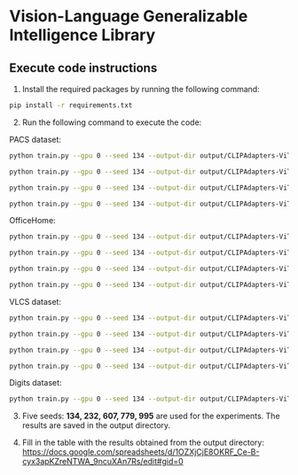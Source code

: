 # Vision-Language Generalizable Intelligence Library

## Execute code instructions
1. Install the required packages by running the following command:
```bash
pip install -r requirements.txt
```
2. Run the following command to execute the code:

PACS dataset:
```bash
python train.py --gpu 0 --seed 134 --output-dir output/CLIPAdapters-ViTB32-PACS-art_painting --dataset PACS --source-domains cartoon photo sketch --target-domains art_painting            --model CLIPAdapters --model-config-file config/clipadapters.yaml

python train.py --gpu 0 --seed 134 --output-dir output/CLIPAdapters-ViTB32-PACS-art_painting --dataset PACS --source-domains art_painting photo sketch --target-domains cartoon            --model CLIPAdapters --model-config-file config/clipadapters.yaml

python train.py --gpu 0 --seed 134 --output-dir output/CLIPAdapters-ViTB32-PACS-art_painting --dataset PACS --source-domains cartoon art_painting sketch --target-domains photo            --model CLIPAdapters --model-config-file config/clipadapters.yaml

python train.py --gpu 0 --seed 134 --output-dir output/CLIPAdapters-ViTB32-PACS-art_painting --dataset PACS --source-domains cartoon photo art_painting --target-domains sketch            --model CLIPAdapters --model-config-file config/clipadapters.yaml
```

OfficeHome:
```bash
python train.py --gpu 0 --seed 134 --output-dir output/CLIPAdapters-ViTB32-OfficeHome-art --dataset OfficeHome --source-domains clipart product real_world --target-domains art            --model CLIPAdapters --model-config-file config/clipadapters.yaml

python train.py --gpu 0 --seed 134 --output-dir output/CLIPAdapters-ViTB32-OfficeHome-art --dataset OfficeHome --source-domains art product real_world --target-domains clipart            --model CLIPAdapters --model-config-file config/clipadapters.yaml

python train.py --gpu 0 --seed 134 --output-dir output/CLIPAdapters-ViTB32-OfficeHome-art --dataset OfficeHome --source-domains art clipart real_world --target-domains product            --model CLIPAdapters --model-config-file config/clipadapters.yaml

python train.py --gpu 0 --seed 134 --output-dir output/CLIPAdapters-ViTB32-OfficeHome-art --dataset OfficeHome --source-domains art clipart product --target-domains real_world            --model CLIPAdapters --model-config-file config/clipadapters.yaml
```

VLCS dataset:
```bash
python train.py --gpu 0 --seed 134 --output-dir output/CLIPAdapters-ViTB32-VLCS-labelme --dataset VLCS --source-domains labelme pascal sun --target-domains caltech            --model CLIPAdapters --model-config-file config/clipadapters.yaml

python train.py --gpu 0 --seed 134 --output-dir output/CLIPAdapters-ViTB32-VLCS-labelme --dataset VLCS --source-domains caltech pascal sun --target-domains labelme            --model CLIPAdapters --model-config-file config/clipadapters.yaml

python train.py --gpu 0 --seed 134 --output-dir output/CLIPAdapters-ViTB32-VLCS-labelme --dataset VLCS --source-domains caltech labelme sun --target-domains pascal            --model CLIPAdapters --model-config-file config/clipadapters.yaml

python train.py --gpu 0 --seed 134 --output-dir output/CLIPAdapters-ViTB32-VLCS-labelme --dataset VLCS --source-domains caltech labelme pascal --target-domains sun            --model CLIPAdapters --model-config-file config/clipadapters.yaml
```

Digits dataset:
```bash
python train.py --gpu 0 --seed 134 --output-dir output/CLIPAdapters-ViTB32-Digits-mnist --dataset Digits --source-domains mnist_m svhn syn --target-domains mnist            --model CLIPAdapters --model-config-file config/clipadapters.yaml
```

3. Five seeds: **134, 232, 607, 779, 995** are used for the experiments. The results are saved in the output directory.

4. Fill in the table with the results obtained from the output directory:
   https://docs.google.com/spreadsheets/d/1OZXjCjE8OKRF_Ce-B-cyx3apKZreNTWA_9ncuXAn7Rs/edit#gid=0

